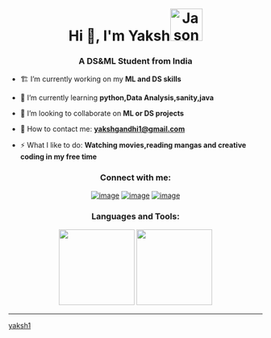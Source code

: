 <h1 align="center">Hi 👋, I'm Yaksh<a href="https://emoji.gg/emoji/4017-jason-knife"><img src="https://cdn3.emoji.gg/emojis/4017-jason-knife.png" width="64px" height="64px" alt="Jason_knife"></a></h1>
<h3 align="center">A DS&ML Student from India</h3>

- 🏗️ I’m currently working on my **ML and DS skills**

- 🌱 I’m currently learning **python,Data Analysis,sanity,java**

- 👯 I’m looking to collaborate on **ML or DS projects**

- 📧 How to contact me: **yakshgandhi1@gmail.com**

- ⚡ What I like to do: **Watching movies,reading mangas and creative coding in my free time**

<h3 align="center">Connect with me:</h3>
<div align="center">

[![image](https://img.shields.io/badge/LinkedIn-0077B5?style=for-the-badge&logo=linkedin&logoColor=white)](https://www.linkedin.com/in/yaksh-gandhi-698852223/)
[![image](https://img.shields.io/badge/Instagram-E4405F?style=for-the-badge&logo=instagram&logoColor=white)](https://www.instagram.com/_yaksh.g_/)
[![image](https://img.shields.io/badge/Gmail-D14836?style=for-the-badge&logo=gmail&logoColor=white)](mailto:produtor.yakshgandhi1@gmail.com)
  
</div>

<h3 align="center">Languages and Tools:</h3>


<p align= "center">
  <img height= "150" src="https://github-readme-stats.vercel.app/api?username=yaksh1&theme=react&show_icons=true&include_all_commits=true" />
  <img height= "150" src="https://github-readme-stats.vercel.app/api/top-langs/?username=yaksh1&theme=react&layout=compact" />
</p>

------

[yaksh1](https://github.com/yaksh1)

<!---
yaksh1/yaksh1 is a ✨ special ✨ repository because its `README.md` (this file) appears on your GitHub profile.
You can click the Preview link to take a look at your changes.
--->
